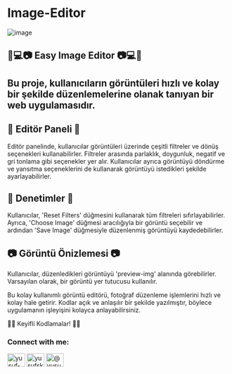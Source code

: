 # Image-Editor

![image](https://user-images.githubusercontent.com/86704802/227034763-4315409c-7467-40f5-93a1-217bbe1d9ba2.png)


<h2>🎨💻📷 Easy Image Editor 📷💻🎨<h2>

Bu proje, kullanıcıların görüntüleri hızlı ve kolay bir şekilde düzenlemelerine olanak tanıyan bir web uygulamasıdır.

<h2>🎨 Editör Paneli 🎨</h2>
Editör panelinde, kullanıcılar görüntüleri üzerinde çeşitli filtreler ve dönüş seçenekleri kullanabilirler. Filtreler arasında parlaklık, doygunluk, negatif ve gri tonlama gibi seçenekler yer alır. Kullanıcılar ayrıca görüntüyü döndürme ve yansıtma seçeneklerini de kullanarak görüntüyü istedikleri şekilde ayarlayabilirler.

<h2>💾 Denetimler 💾</h2>
Kullanıcılar, 'Reset Filters' düğmesini kullanarak tüm filtreleri sıfırlayabilirler. Ayrıca, 'Choose Image' düğmesi aracılığıyla bir görüntü seçebilir ve ardından 'Save Image' düğmesiyle düzenlenmiş görüntüyü kaydedebilirler.

<h2>📷 Görüntü Önizlemesi 📷</h2>
Kullanıcılar, düzenledikleri görüntüyü 'preview-img' alanında görebilirler. Varsayılan olarak, bir görüntü yer tutucusu kullanılır.

Bu kolay kullanımlı görüntü editörü, fotoğraf düzenleme işlemlerini hızlı ve kolay hale getirir. Kodlar açık ve anlaşılır bir şekilde yazılmıştır, böylece uygulamanın işleyişini kolayca anlayabilirsiniz.

👨‍💻 Keyifli Kodlamalar! 👩‍💻

<h3 align="left">Connect with me:</h3>
<p align="left">
<a href="https://www.linkedin.com/in/yusuf-sami-kaygusuz-69b992230" target="blank"><img align="center" src="https://raw.githubusercontent.com/rahuldkjain/github-profile-readme-generator/master/src/images/icons/Social/linked-in-alt.svg" alt="yusuf-kaygusuz-69b992230" height="30" width="40" /></a>
<a href="https://instagram.com/yusufskaygusuz" target="blank"><img align="center" src="https://raw.githubusercontent.com/rahuldkjain/github-profile-readme-generator/master/src/images/icons/Social/instagram.svg" alt="yusufskaygusuz" height="30" width="40" /></a>
<a href="https://medium.com/@yusufskaygusuz" target="blank"><img align="center" src="https://raw.githubusercontent.com/rahuldkjain/github-profile-readme-generator/master/src/images/icons/Social/medium.svg" alt="@yusufskaygusuz" height="30" width="40" /></a>
</p>
